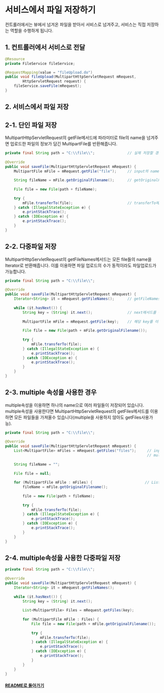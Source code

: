 # 서비스에서 파일 저장하기

컨트롤러에서는 뷰에서 넘겨온 파일을 받아서 서비스로 넘겨주고, 서비스는 직접 저장하는 역할을 수행하게 됩니다.

## 1. 컨트롤러에서 서비스로 전달
```java
@Resource
private FileService fileService;

@RequestMapping(value = "fileUpload.do")
public void fileUpload(MultipartHttpServletRequest mRequest,
        HttpServletRequest request) {
    fileService.saveFile(mRequest);
}
```

## 2. 서비스에서 파일 저장

## 2-1. 단인 파일 저장

MultipartHttpServletRequest의 getFile메서드에 파라미터로 file의 name을 넘겨주면 업로드한 파일의 정보가 담긴 MultipartFile를 반환해줍니다.

```java
private final String path = "C:\\file\\";               // 실제 저장할 경로
	
@Override
public void saveFile(MultipartHttpServletRequest mRequest) {
    MultipartFile mFile = mRequest.getFile("file");     // input의 name값(file)을 통해서 MultipartFile을 반환
    
    String fileName = mFile.getOriginalFilename();      // getOriginalFilename메서드는 파일의 원본 이름을 반환
    
    File file = new File(path + fileName);
    
    try {
        mFile.transferTo(file);                         // transferTo메서드를 통해서 해당 위치에 저장
    } catch (IllegalStateException e) {
        e.printStackTrace();
    } catch (IOException e) {
        e.printStackTrace();
    }
}
```

## 2-2. 다중파일 저장

MultipartHttpServletRequest의 getFileNames메서드는 모든 file들의 name을 Iterator로 반환해줍니다. 이를 이용하면 파일 업로드의 수가 동적이라도 파일업로드가 가능합니다.

```java
private final String path = "C:\\file\\";
	
@Override
public void saveFile(MultipartHttpServletRequest mRequest) {
    Iterator<String> it = mRequest.getFileNames();      // getFileNames메서드를 이용하면 file들의 name을 Iterator로 반환해줍니다.
    
    while (it.hasNext()) {
        String key = (String) it.next();                // next메서드를 통해서 file의 name을 하나씩 가져옵니다.
        
        MultipartFile mFile = mRequest.getFile(key);    // 해당 key를 이용해서 MultipartFile를 반환합니다.
        
        File file = new File(path + mFile.getOriginalFilename());
        
        try {
            mFile.transferTo(file);
        } catch (IllegalStateException e) {
            e.printStackTrace();
        } catch (IOException e) {
            e.printStackTrace();
        }
    }
}
```


## 2-3. multiple 속성을 사용한 경우

multiple속성을 이용하면 하나의 name으로 여러 파일들이 저장되어 있습니다. multiple속성을 사용한다면 MultipartHttpServletRequest의 getFiles메서드를 이용하면 모든 파일들을 가져올수 있습니다(multiple을 사용하지 않아도 getFiles사용가능).

```java
private final String path = "C:\\file\\";
	
@Override
public void saveFile(MultipartHttpServletRequest mRequest) {
    List<MultipartFile> mFiles = mRequest.getFiles("files");     // input의 name값(files)을 통해서 MultipartFile을 리스트로 반환
                                                                 // multiple을 사용하면 하나의 input에 여러개의 file을 저장할수 있기 때문에 List
    
    String fileName = "";
    
    File file = null;
    
    for (MultipartFile mFile : mFiles) {                        // List의 길이만큼 for문을 돌리기만 하면 단일이랑 비슷
        fileName = mFile.getOriginalFilename();
        
        file = new File(path + fileName);
        
        try {
            mFile.transferTo(file);
        } catch (IllegalStateException e) {
            e.printStackTrace();
        } catch (IOException e) {
            e.printStackTrace();
        }
    }
}
```

## 2-4. multiple속성을 사용한 다중파일 저장

```java
private final String path = "C:\\file\\";
	
@Override
public void saveFile(MultipartHttpServletRequest mRequest) {
    Iterator<String> it = mRequest.getFileNames();
    
    while (it.hasNext()) {
        String key = (String) it.next();
        
        List<MultipartFile> Files = mRequest.getFiles(key);
        
        for (MultipartFile mFile : Files) {
            File file = new File(path + mFile.getOriginalFilename());
            
            try {
                mFile.transferTo(file);
            } catch (IllegalStateException e) {
                e.printStackTrace();
            } catch (IOException e) {
                e.printStackTrace();
            }
        }
    }
}
```

#### [README로 돌아가기](../README.md)